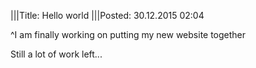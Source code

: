 |||Title: Hello world
|||Posted: 30.12.2015 02:04

^I am finally working on putting my new website together

Still a lot of work left...
